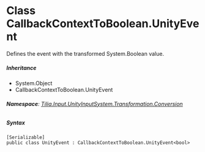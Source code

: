 # Class CallbackContextToBoolean.UnityEvent

Defines the event with the transformed System.Boolean value.

##### Inheritance

* System.Object
* CallbackContextToBoolean.UnityEvent

###### **Namespace**: [Tilia.Input.UnityInputSystem.Transformation.Conversion]

##### Syntax

```
[Serializable]
public class UnityEvent : CallbackContextToBoolean.UnityEvent<bool>
```

[Tilia.Input.UnityInputSystem.Transformation.Conversion]: README.md
